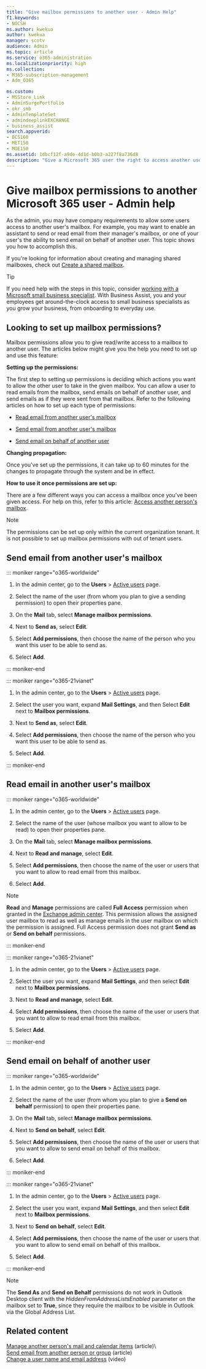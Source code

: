 ```yaml
---
title: "Give mailbox permissions to another user - Admin Help"
f1.keywords:
- NOCSH
ms.author: kwekua
author: kwekua
manager: scotv
audience: Admin
ms.topic: article
ms.service: o365-administration
ms.localizationpriority: high
ms.collection: 
- M365-subscription-management 
- Adm_O365

ms.custom:
- MSStore_Link
- AdminSurgePortfolio
- okr_smb
- AdminTemplateSet
- admindeeplinkEXCHANGE
- business_assist
search.appverid:
- BCS160
- MET150
- MOE150
ms.assetid: 1dbcf12f-a9de-4d1d-b0b3-a227f8a736d8
description: "Give a Microsoft 365 user the right to access another user's mailbox, which allows the user to read and send emails from the other user's mailbox."
---
```


# Give mailbox permissions to another Microsoft 365 user - Admin help

As the admin, you may have company requirements to allow some users access to another user's mailbox. For example, you may want to enable an assistant to send or read email from their manager's mailbox, or one of your user's the ability to send email on behalf of another user. This topic shows you how to accomplish this.
  
If you're looking for information about creating and managing shared mailboxes, check out [Create a shared mailbox](../email/create-a-shared-mailbox.md).

> [!TIP]
> If you need help with the steps in this topic, consider [working with a Microsoft small business specialist](https://go.microsoft.com/fwlink/?linkid=2186871). With Business Assist, you and your employees get around-the-clock access to small business specialists as you grow your business, from onboarding to everyday use.
    
## Looking to set up mailbox permissions?

Mailbox permissions allow you to give read/write access to a mailbox to another user. The articles below might give you the help you need to set up and use this feature:
  
 **Setting up the permissions:**
  
The first step to setting up permissions is deciding which actions you want to allow the other user to take in the given mailbox. You can allow a user to read emails from the mailbox, send emails on behalf of another user, and send emails as if they were sent from that mailbox. Refer to the following articles on how to set up each type of permissions:
  
- [Read email from another user's mailbox](give-mailbox-permissions-to-another-user.md#read-email-in-another-users-mailbox)
    
- [Send email from another user's mailbox](give-mailbox-permissions-to-another-user.md#send-email-from-another-users-mailbox)

- [Send email on behalf of another user](give-mailbox-permissions-to-another-user.md#send-email-on-behalf-of-another-user)
    
 **Changing propagation:**
  
Once you've set up the permissions, it can take up to 60 minutes for the changes to propagate through the system and be in effect.
  
 **How to use it once permissions are set up:**
  
There are a few different ways you can access a mailbox once you've been given access. For help on this, refer to this article: [Access another person's mailbox](https://support.microsoft.com/office/A909AD30-E413-40B5-A487-0EA70B763081).

> [!NOTE]
> The permissions can be set up only within the current organization tenant. It is not possible to set up mailbox permissions with out of tenant users.
  
## Send email from another user's mailbox

::: moniker range="o365-worldwide"

1. In the admin center, go to the **Users** \> <a href="https://go.microsoft.com/fwlink/p/?linkid=834822" target="_blank">Active users</a> page.  
    
2. Select the name of the user (from whom you plan to give a sending permission) to open their properties pane.
    
3. On the **Mail** tab, select **Manage mailbox permissions**.

4. Next to **Send as**, select **Edit**. 

5. Select **Add permissions**, then choose the name of the person who you want this user to be able to send as. 
    
6. Select **Add**.
 
::: moniker-end

::: moniker range="o365-21vianet"

1. In the admin center, go to the **Users** \> <a href="https://go.microsoft.com/fwlink/p/?linkid=850628" target="_blank">Active users</a> page. 

2. Select the user you want, expand **Mail Settings**, and then Select **Edit** next to **Mailbox permissions**.

3. Next to **Send as**, select **Edit**. 

4. Select **Add permissions**, then choose the name of the person who you want this user to be able to send as. 
    
5. Select **Add**.

::: moniker-end
  
## Read email in another user's mailbox

::: moniker range="o365-worldwide"

1. In the admin center, go to the **Users** \> <a href="https://go.microsoft.com/fwlink/p/?linkid=834822" target="_blank">Active users</a> page.  
    
2. Select the name of the user (whose mailbox you want to allow to be read) to open their properties pane.
    
3. On the **Mail** tab, select **Manage mailbox permissions**.
    
4. Next to **Read and manage**, select **Edit**. 
    
5. Select **Add permissions**, then choose the name of the user or users that you want to allow to read email from this mailbox.

6. Select **Add**.


> [!NOTE]
> **Read** and **Manage** permissions are called **Full Access** permission when granted in the <a href="https://go.microsoft.com/fwlink/p/?linkid=2059104" target="_blank">Exchange admin center</a>. This permission allows the assigned user mailbox to read as well as manage emails in the user mailbox on which the permission is assigned. Full Access permission does not grant **Send as** or **Send on behalf**  permissions.

::: moniker-end

::: moniker range="o365-21vianet"

1. In the admin center, go to the **Users** \> <a href="https://go.microsoft.com/fwlink/p/?linkid=850628" target="_blank">Active users</a> page. 
  
2. Select the user you want, expand **Mail Settings**, and then select **Edit** next to **Mailbox permissions**.
    
3. Next to **Read and manage**, select **Edit**. 
    
4. Select **Add permissions**, then choose the name of the user or users that you want to allow to read email from this mailbox.

5. Select **Add**.

::: moniker-end


## Send email on behalf of another user

::: moniker range="o365-worldwide"

1. In the admin center, go to the **Users** \> <a href="https://go.microsoft.com/fwlink/p/?linkid=834822" target="_blank">Active users</a> page.  

2. Select the name of the user (from whom you plan to give a **Send on behalf** permission) to open their properties pane.
    
3. On the **Mail** tab, select **Manage mailbox permissions**.
    
4. Next to **Send on behalf**, select **Edit**.

5. Select **Add permissions**, then choose the name of the user or users that you want to allow to send email on behalf of this mailbox.

6. Select **Add**.

::: moniker-end

::: moniker range="o365-21vianet"

1. In the admin center, go to the **Users** \> <a href="https://go.microsoft.com/fwlink/p/?linkid=850628" target="_blank">Active users</a> page. 

2. Select the user you want, expand **Mail Settings**, and then select **Edit** next to **Mailbox permissions**.

3. Next to **Send on behalf**, select **Edit**.
    
4. Select **Add permissions**, then choose the name of the user or users that you want to allow to send email on behalf of this mailbox.

5. Select **Add**.

::: moniker-end

> [!NOTE]
> The **Send As** and **Send on Behalf** permissions do not work in Outlook Desktop client with the *HiddenFromAddressListsEnabled* parameter on the mailbox set to **True**, since they require the mailbox to be visible in Outlook via the Global Address List.

## Related content
  
[Manage another person's mail and calendar items](https://support.microsoft.com/office/afb79d6b-2967-43b9-a944-a6b953190af5) (article)\   
[Send email from another person or group](https://support.microsoft.com/office/0f4964af-aec6-484b-a65c-0434df8cdb6b) (article)\
[Change a user name and email address](../add-users/change-a-user-name-and-email-address.md) (video)

